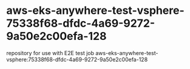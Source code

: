 # aws-eks-anywhere-test-vsphere-75338f68-dfdc-4a69-9272-9a50e2c00efa-128
repository for use with E2E test job aws-eks-anywhere-test-vsphere:75338f68-dfdc-4a69-9272-9a50e2c00efa-128
